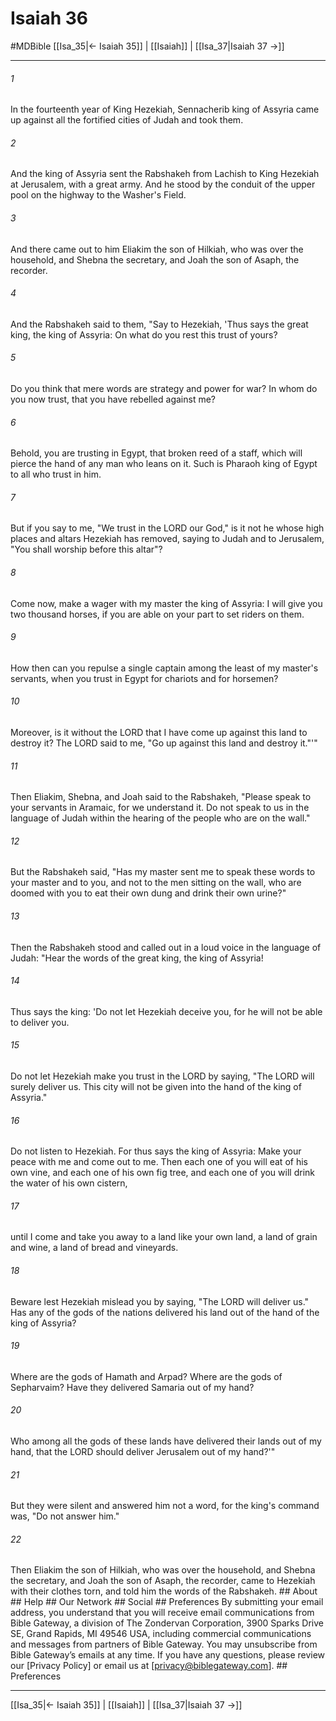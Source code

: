 # Isaiah 36
#MDBible
[[Isa_35|← Isaiah 35]] | [[Isaiah]] | [[Isa_37|Isaiah 37 →]]

***






###### 1 


In the fourteenth year of King Hezekiah, Sennacherib king of Assyria came up against all the fortified cities of Judah and took them. 





###### 2 


And the king of Assyria sent the Rabshakeh from Lachish to King Hezekiah at Jerusalem, with a great army. And he stood by the conduit of the upper pool on the highway to the Washer's Field. 





###### 3 


And there came out to him Eliakim the son of Hilkiah, who was over the household, and Shebna the secretary, and Joah the son of Asaph, the recorder. 





###### 4 


And the Rabshakeh said to them, "Say to Hezekiah, 'Thus says the great king, the king of Assyria: On what do you rest this trust of yours? 





###### 5 


Do you think that mere words are strategy and power for war? In whom do you now trust, that you have rebelled against me? 





###### 6 


Behold, you are trusting in Egypt, that broken reed of a staff, which will pierce the hand of any man who leans on it. Such is Pharaoh king of Egypt to all who trust in him. 





###### 7 


But if you say to me, "We trust in the LORD our God," is it not he whose high places and altars Hezekiah has removed, saying to Judah and to Jerusalem, "You shall worship before this altar"? 





###### 8 


Come now, make a wager with my master the king of Assyria: I will give you two thousand horses, if you are able on your part to set riders on them. 





###### 9 


How then can you repulse a single captain among the least of my master's servants, when you trust in Egypt for chariots and for horsemen? 





###### 10 


Moreover, is it without the LORD that I have come up against this land to destroy it? The LORD said to me, "Go up against this land and destroy it."'" 





###### 11 


Then Eliakim, Shebna, and Joah said to the Rabshakeh, "Please speak to your servants in Aramaic, for we understand it. Do not speak to us in the language of Judah within the hearing of the people who are on the wall." 





###### 12 


But the Rabshakeh said, "Has my master sent me to speak these words to your master and to you, and not to the men sitting on the wall, who are doomed with you to eat their own dung and drink their own urine?" 





###### 13 


Then the Rabshakeh stood and called out in a loud voice in the language of Judah: "Hear the words of the great king, the king of Assyria! 





###### 14 


Thus says the king: 'Do not let Hezekiah deceive you, for he will not be able to deliver you. 





###### 15 


Do not let Hezekiah make you trust in the LORD by saying, "The LORD will surely deliver us. This city will not be given into the hand of the king of Assyria." 





###### 16 


Do not listen to Hezekiah. For thus says the king of Assyria: Make your peace with me and come out to me. Then each one of you will eat of his own vine, and each one of his own fig tree, and each one of you will drink the water of his own cistern, 





###### 17 


until I come and take you away to a land like your own land, a land of grain and wine, a land of bread and vineyards. 





###### 18 


Beware lest Hezekiah mislead you by saying, "The LORD will deliver us." Has any of the gods of the nations delivered his land out of the hand of the king of Assyria? 





###### 19 


Where are the gods of Hamath and Arpad? Where are the gods of Sepharvaim? Have they delivered Samaria out of my hand? 





###### 20 


Who among all the gods of these lands have delivered their lands out of my hand, that the LORD should deliver Jerusalem out of my hand?'" 





###### 21 


But they were silent and answered him not a word, for the king's command was, "Do not answer him." 





###### 22 


Then Eliakim the son of Hilkiah, who was over the household, and Shebna the secretary, and Joah the son of Asaph, the recorder, came to Hezekiah with their clothes torn, and told him the words of the Rabshakeh. ## About ## Help ## Our Network ## Social ## Preferences By submitting your email address, you understand that you will receive email communications from Bible Gateway, a division of The Zondervan Corporation, 3900 Sparks Drive SE, Grand Rapids, MI 49546 USA, including commercial communications and messages from partners of Bible Gateway. You may unsubscribe from Bible Gateway&rsquo;s emails at any time. If you have any questions, please review our [Privacy Policy] or email us at [privacy@biblegateway.com]. ## Preferences

***

[[Isa_35|← Isaiah 35]] | [[Isaiah]] | [[Isa_37|Isaiah 37 →]]
